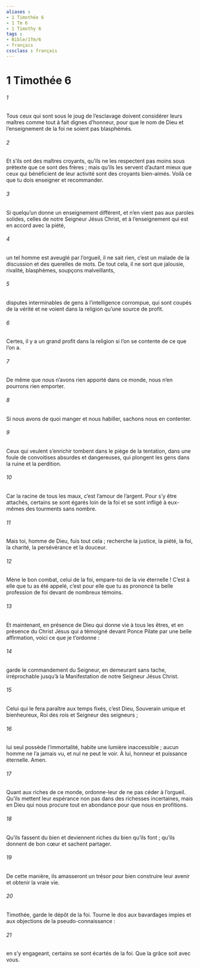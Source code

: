 ```yaml
---
aliases : 
- 1 Timothée 6
- 1 Tm 6
- 1 Timothy 6
tags : 
- Bible/1Tm/6
- français
cssclass : français
---
```


# 1 Timothée 6

###### 1
Tous ceux qui sont sous le joug de l’esclavage doivent considérer leurs maîtres comme tout à fait dignes d’honneur, pour que le nom de Dieu et l’enseignement de la foi ne soient pas blasphémés.
###### 2
Et s’ils ont des maîtres croyants, qu’ils ne les respectent pas moins sous prétexte que ce sont des frères ; mais qu’ils les servent d’autant mieux que ceux qui bénéficient de leur activité sont des croyants bien-aimés.
Voilà ce que tu dois enseigner et recommander.
###### 3
Si quelqu’un donne un enseignement différent, et n’en vient pas aux paroles solides, celles de notre Seigneur Jésus Christ, et à l’enseignement qui est en accord avec la piété,
###### 4
un tel homme est aveuglé par l’orgueil, il ne sait rien, c’est un malade de la discussion et des querelles de mots. De tout cela, il ne sort que jalousie, rivalité, blasphèmes, soupçons malveillants,
###### 5
disputes interminables de gens à l’intelligence corrompue, qui sont coupés de la vérité et ne voient dans la religion qu’une source de profit.
###### 6
Certes, il y a un grand profit dans la religion si l’on se contente de ce que l’on a.
###### 7
De même que nous n’avons rien apporté dans ce monde, nous n’en pourrons rien emporter.
###### 8
Si nous avons de quoi manger et nous habiller, sachons nous en contenter.
###### 9
Ceux qui veulent s’enrichir tombent dans le piège de la tentation, dans une foule de convoitises absurdes et dangereuses, qui plongent les gens dans la ruine et la perdition.
###### 10
Car la racine de tous les maux, c’est l’amour de l’argent. Pour s’y être attachés, certains se sont égarés loin de la foi et se sont infligé à eux-mêmes des tourments sans nombre.
###### 11
Mais toi, homme de Dieu, fuis tout cela ; recherche la justice, la piété, la foi, la charité, la persévérance et la douceur.
###### 12
Mène le bon combat, celui de la foi, empare-toi de la vie éternelle ! C’est à elle que tu as été appelé, c’est pour elle que tu as prononcé ta belle profession de foi devant de nombreux témoins.
###### 13
Et maintenant, en présence de Dieu qui donne vie à tous les êtres, et en présence du Christ Jésus qui a témoigné devant Ponce Pilate par une belle affirmation, voici ce que je t’ordonne :
###### 14
garde le commandement du Seigneur, en demeurant sans tache, irréprochable jusqu’à la Manifestation de notre Seigneur Jésus Christ.
###### 15
Celui qui le fera paraître aux temps fixés, c’est Dieu,
Souverain unique et bienheureux,
Roi des rois et Seigneur des seigneurs ;
###### 16
lui seul possède l’immortalité,
habite une lumière inaccessible ;
aucun homme ne l’a jamais vu,
et nul ne peut le voir.
À lui, honneur et puissance éternelle. Amen.
###### 17
Quant aux riches de ce monde, ordonne-leur de ne pas céder à l’orgueil. Qu’ils mettent leur espérance non pas dans des richesses incertaines, mais en Dieu qui nous procure tout en abondance pour que nous en profitions.
###### 18
Qu’ils fassent du bien et deviennent riches du bien qu’ils font ; qu’ils donnent de bon cœur et sachent partager.
###### 19
De cette manière, ils amasseront un trésor pour bien construire leur avenir et obtenir la vraie vie.
###### 20
Timothée, garde le dépôt de la foi. Tourne le dos aux bavardages impies et aux objections de la pseudo-connaissance :
###### 21
en s’y engageant, certains se sont écartés de la foi.
Que la grâce soit avec vous.

